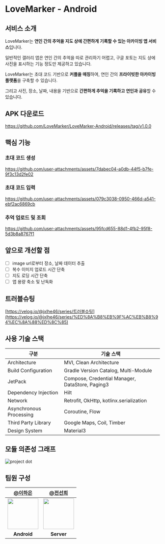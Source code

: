 # LoveMarker - Android

## 서비스 소개

LoveMarker는 **연인 간의 추억을 지도 상에 간편하게 기록할 수 있는 아카이빙 앱 서비스**입니다.

일반적인 갤러리 앱은 연인 간의 추억을 따로 관리하기 어렵고, 구글 포토는 지도 상에 사진을 표시하는 기능 정도만 제공하고 있습니다.

LoveMarker는 초대 코드 기반으로 **커플을 매칭**하여, 연인 간의 **프라이빗한 아카이빙 플랫폼**을 구축할 수 있습니다.

그리고 사진, 장소, 날짜, 내용을 기반으로 **간편하게 추억을 기록하고 연인과 공유**할 수 있습니다.

## APK 다운로드

https://github.com/LoveMarker/LoveMarker-Android/releases/tag/v1.0.0

## 핵심 기능

### 초대 코드 생성

https://github.com/user-attachments/assets/7dabec04-a0db-44f5-b7fe-9f3c13d2fe02

### 초대 코드 입력

https://github.com/user-attachments/assets/079c3038-0950-466d-a541-ebf2ac6869cb

### 추억 업로드 및 조회

https://github.com/user-attachments/assets/95fcd655-88d1-4fb2-95f8-5d3b8a8767f1

## 앞으로 개선할 점

- [ ] image url로부터 장소, 날짜 데이터 추출
- [ ] 복수 이미지 업로드 시간 단축
- [ ] 지도 로딩 시간 단축
- [ ] 앱 용량 축소 및 난독화

## 트러블슈팅

[https://velog.io/@jxlhe46/series/트러블슈팅](https://velog.io/@jxlhe46/series/%ED%8A%B8%EB%9F%AC%EB%B8%94%EC%8A%88%ED%8C%85)

## 사용 기술 스택

| 구분 | 기술 스택 |
| --- | --- |
| Architecture | MVI, Clean Architecture  |
| Build Configuration | Gradle Version Catalog, Multi-Module |
| JetPack | Compose, Credential Manager, DataStore, Paging3 |
| Dependency Injection | Hilt |
| Network | Retrofit, OkHttp, kotlinx.serialization |
| Asynchronous Processing | Coroutine, Flow |
| Third Party Library | Google Maps, Coil, Timber |
| Design System  | Material3  |

## 모듈 의존성 그래프

![project dot](https://github.com/user-attachments/assets/fe87069f-f29b-4c44-908d-dc14f1f30f4e)

## 팀원 구성

|[@이하은](https://github.com/leeeha)|[@전선희](https://github.com/funnysunny08)| 
|:---:| :---: | 
| <img width="100" src="https://github.com/user-attachments/assets/e32f41ca-f004-4b56-be17-12bc6f2d2565" /> | <img width="100" src="https://github.com/user-attachments/assets/8a6bdfbb-a261-457d-a97b-1723bf85586d" /> | 
| **Android** | **Server** | 